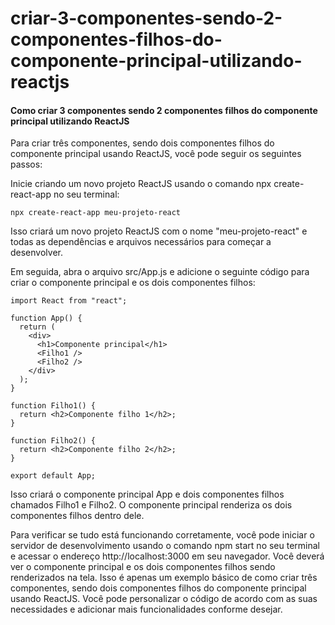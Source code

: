 # criar-3-componentes-sendo-2-componentes-filhos-do-componente-principal-utilizando-reactjs
#### Como criar 3 componentes sendo 2 componentes filhos do componente principal utilizando ReactJS

Para criar três componentes, sendo dois componentes filhos do componente principal usando ReactJS, você pode seguir os seguintes passos:

Inicie criando um novo projeto ReactJS usando o comando npx create-react-app no seu terminal:

```
npx create-react-app meu-projeto-react
```

Isso criará um novo projeto ReactJS com o nome "meu-projeto-react" e todas as dependências e arquivos necessários para começar a desenvolver.

Em seguida, abra o arquivo src/App.js e adicione o seguinte código para criar o componente principal e os dois componentes filhos:

```
import React from "react";

function App() {
  return (
    <div>
      <h1>Componente principal</h1>
      <Filho1 />
      <Filho2 />
    </div>
  );
}

function Filho1() {
  return <h2>Componente filho 1</h2>;
}

function Filho2() {
  return <h2>Componente filho 2</h2>;
}

export default App;
```

Isso criará o componente principal App e dois componentes filhos chamados Filho1 e Filho2. O componente principal renderiza os dois componentes filhos dentro dele.

Para verificar se tudo está funcionando corretamente, você pode iniciar o servidor de desenvolvimento usando o comando npm start no seu terminal e acessar o endereço http://localhost:3000 em seu navegador. Você deverá ver o componente principal e os dois componentes filhos sendo renderizados na tela.
Isso é apenas um exemplo básico de como criar três componentes, sendo dois componentes filhos do componente principal usando ReactJS. Você pode personalizar o código de acordo com as suas necessidades e adicionar mais funcionalidades conforme desejar.
